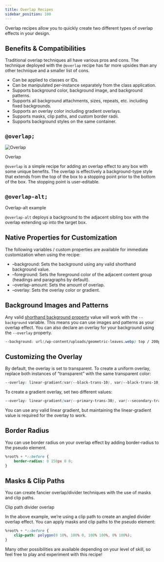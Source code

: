 ```yaml
---
title: Overlap Recipes
sidebar_position: 100
---
```


Overlap recipes allow you to quickly create two different types of overlap effects in your design.

## Benefits & Compatibilities

Traditional overlap techniques all have various pros and cons. The technique deployed with the `@overlap` recipe has far more upsides than any other technique and a smaller list of cons.

- Can be applied to classes or IDs.
- Can be manipulated per-instance separately from the class application.
- Supports background color, background image, and background patterns.
- Supports all background attachments, sizes, repeats, etc. including fixed backgrounds.
- Supports an overlay color including gradient overlays.
- Supports masks, clip paths, and custom border radii.
- Supports background styles on the same container.

## `@overlap;`

![Overlap](https://automaticcss.com/wp-content/uploads/CleanShot-2024-09-27-at-10.38.28@2x-1024x624.jpg)

Overlap

`@overlap` is a simple recipe for adding an overlap effect to any box with some unique benefits. The overlap is effectively a background-type style that extends from the top of the box to a stopping point prior to the bottom of the box. The stopping point is user-editable.

## `@overlap-alt;`

Overlap-alt example

`@overlap-alt` deploys a background to the adjacent sibling box with the overlap extending up into the target box.

## Native Properties for Customization

The following variables / custom properties are available for immediate customization when using the recipe:

- –background: Sets the background using any valid shorthand background value.
- –foreground: Sets the foreground color of the adjacent content group (headings and paragraphs by default).
- –overlap-amount: Sets the amount of overlap.
- –overlay: Sets the overlay color or gradient.

## Background Images and Patterns

Any valid [shorthand background property](https://developer.mozilla.org/en-US/docs/Web/CSS/background) value will work with the `--background` variable. This means you can use images and patterns as your overlap effect. You can also declare an overlay for your background using the `--overlay` property.

```CSS
--background: url(/wp-content/uploads/geometric-leaves.webp) top / 200px repeat;
```

## Customizing the Overlay

By default, the overlay is set to transparent. To create a uniform overlay, replace both instances of “transparent” with the same transparent color:

```CSS
--overlay: linear-gradient(var(--black-trans-10), var(--black-trans-10));
```

To create a gradient overlay, set two different values:

```CSS
--overlay: linear-gradient(var(--primary-trans-30), var(--secondary-trans-30));
```

You can use any valid linear gradient, but maintaining the linear-gradient value is required for the overlay to work.

## Border Radius

You can use border radius on your overlap effect by adding border-radius to the pseudo element.

```CSS
%root% + *::before {
    border-radius: 0 150px 0 0;
}
```

## Masks & Clip Paths

You can create fancier overlap/divider techniques with the use of masks and clip paths.

Clip path divider overlap

In the above example, we’re using a clip path to create an angled divider overlap effect. You can apply masks and clip paths to the pseudo element:

```CSS
%root% + *::before {
    clip-path: polygon(0 10%, 100% 0, 100% 100%, 0% 100%);
}
```

Many other possibilities are available depending on your level of skill, so feel free to play and experiment with this recipe!

